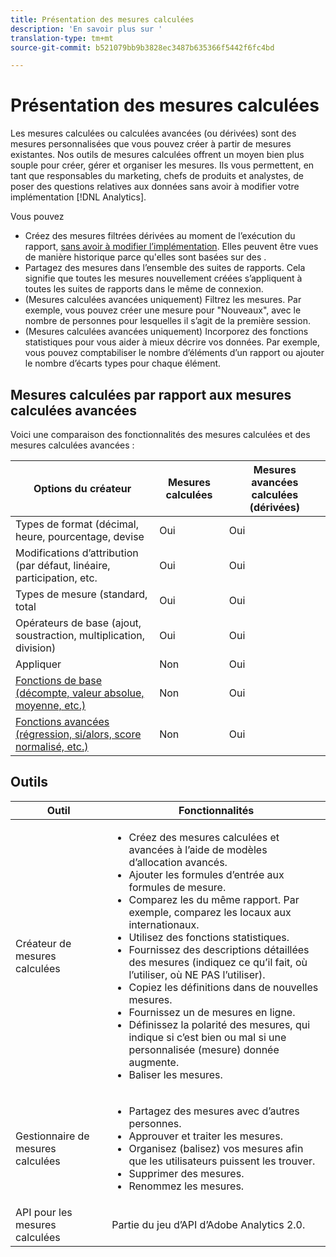 ```yaml
---
title: Présentation des mesures calculées
description: 'En savoir plus sur '
translation-type: tm+mt
source-git-commit: b521079bb9b3828ec3487b635366f5442f6fc4bd

---
```



# Présentation des mesures calculées

Les mesures calculées ou calculées avancées (ou dérivées) sont des mesures personnalisées que vous pouvez créer à partir de mesures existantes. Nos outils de mesures calculées offrent un moyen bien plus souple pour créer, gérer et organiser les mesures. Ils vous permettent, en tant que responsables du marketing, chefs de produits et analystes, de poser des questions relatives aux données sans avoir à modifier votre implémentation [!DNL Analytics]. 

Vous pouvez

* Créez des mesures filtrées dérivées au moment de l’exécution du rapport, [sans avoir à modifier l’implémentation](https://youtu.be/CuQTm9RaUpY). Elles peuvent être vues de manière historique parce qu&#39;elles sont basées sur des .
* Partagez des mesures dans l’ensemble des suites de rapports. Cela signifie que toutes les mesures nouvellement créées s’appliquent à toutes les suites de rapports dans le même de connexion.
* (Mesures calculées avancées uniquement) Filtrez les mesures. Par exemple, vous pouvez créer une mesure pour &quot;Nouveaux&quot;, avec le nombre de personnes pour lesquelles il s’agit de la première session.
* (Mesures calculées avancées uniquement) Incorporez des fonctions statistiques pour vous aider à mieux décrire vos données. Par exemple, vous pouvez comptabiliser le nombre d’éléments d’un rapport ou ajouter le nombre d’écarts types pour chaque élément.

## Mesures calculées par rapport aux mesures calculées avancées

Voici une comparaison des fonctionnalités des mesures calculées et des mesures calculées avancées :

| Options du créateur | Mesures calculées | Mesures avancées calculées (dérivées) |
|---|---|---|
| Types de format (décimal, heure, pourcentage, devise | Oui | Oui |
| Modifications d’attribution (par défaut, linéaire, participation, etc. | Oui | Oui |
| Types de mesure (standard, total | Oui | Oui |
| Opérateurs de base (ajout, soustraction, multiplication, division) | Oui | Oui |
| Appliquer  | Non | Oui |
| [Fonctions de base (décompte, valeur absolue, moyenne, etc.)](/help/components/calc-metrics/cm-functions.md) | Non | Oui |
| [Fonctions avancées (régression, si/alors, score normalisé, etc.)](/help/components/calc-metrics/cm-adv-functions.md) | Non | Oui  |

## Outils

| Outil | Fonctionnalités |
|--- |--- |
| Créateur de mesures calculées | <ul><li>Créez des mesures calculées et avancées à l’aide de modèles d’allocation avancés.</li><li>Ajouter  les formules d’entrée aux formules de mesure.</li><li>Comparez les  du même rapport. Par exemple, comparez les locaux aux internationaux.</li><li>Utilisez des fonctions statistiques.</li><li> Fournissez des descriptions détaillées des mesures (indiquez ce qu’il fait, où l’utiliser, où NE PAS l’utiliser).</li><li>Copiez les définitions dans de nouvelles mesures.</li><li>Fournissez un de mesures en ligne.</li><li>Définissez la polarité des mesures, qui indique si c’est bien ou mal si une  personnalisée (mesure) donnée augmente.</li><li>Baliser les mesures.</li></ul> |
| Gestionnaire de mesures calculées | <ul><li>Partagez des mesures avec d’autres personnes.</li><li>Approuver et traiter les mesures.</li><li>Organisez (balisez) vos mesures afin que les utilisateurs puissent les trouver.</li><li>Supprimer des mesures.</li><li>Renommez les mesures.</li></ul> |
| API pour les mesures calculées | Partie du jeu d’API d’Adobe Analytics 2.0. |

